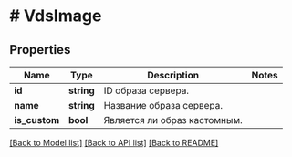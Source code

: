# # VdsImage

## Properties

Name | Type | Description | Notes
------------ | ------------- | ------------- | -------------
**id** | **string** | ID образа сервера. |
**name** | **string** | Название образа сервера. |
**is_custom** | **bool** | Является ли образ кастомным. |

[[Back to Model list]](../../README.md#models) [[Back to API list]](../../README.md#endpoints) [[Back to README]](../../README.md)
